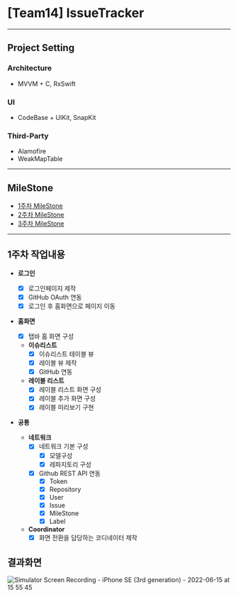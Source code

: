 # [Team14] IssueTracker

------

## Project Setting

### Architecture

* MVVM + C, RxSwift

### UI

* CodeBase + UIKit, SnapKit

### Third-Party

- Alamofire
- WeakMapTable

------

## MileStone

- [1주차 MileStone](https://github.com/shingha1124/issue-tracker/milestone/1)
- [2주차 MileStone](https://github.com/shingha1124/issue-tracker/milestone/2)
- [3주차 MileStone](https://github.com/shingha1124/issue-tracker/milestone/3)

------

## 1주차 작업내용

* **로그인**

  - [x] 로그인페이지 제작
  - [x] GitHub OAuth 연동
  - [x] 로그인 후 홈화면으로 페이지 이동

* **홈화면**

  - [x] 탭바 홈 화면 구성

  * **이슈리스트**
    * [x] 이슈리스트 테이블 뷰 
    * [x] 레이블 뷰 제작
    * [x] GitHub 연동
  * **레이블 리스트**
    - [x] 레이블 리스트 화면 구성
    - [x] 레이블 추가 화면 구성
    - [x] 레이블 미리보기 구현

* **공통**

  * **네트워크**
    - [x] 네트워크 기본 구성
      - [x] 모델구성
      - [x] 레파지토리 구성
    - [x] Github REST API 연동
      - [x] Token
      - [x] Repository
      - [x] User
      - [x] Issue
      - [x] MileStone
      - [x] Label
  * **Coordinator**
    - [x] 화면 전환을 담당하는 코디네이터 제작

## 결과화면

![Simulator Screen Recording - iPhone SE (3rd generation) - 2022-06-15 at 15 55 45](https://user-images.githubusercontent.com/68586291/173762517-3b2b20a2-3b78-49e1-af68-7e86b4132893.gif)
